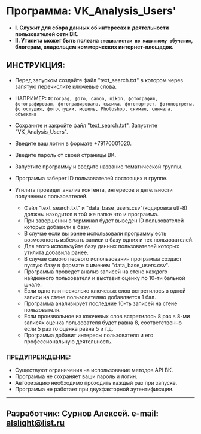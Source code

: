 # Программа: VK_Analysis_Users'
- __I. Служит для сбора данных об интересах и деятельности пользователей сети ВК.__
- __II. Утилита может быть полезна `специалистам по машинному обучению`, блогерам, владельцем коммерческих интернет-площадок.__


## ИНСТРУКЦИЯ:
- Перед запуском создайте файл "text_search.txt" в котором через запятую перечислите ключевые слова.
- НАПРИМЕР: `Фотограф, фото, canon, nikon, фотография, фотографировал, фотографировала, съемка, фотопортрет, фотопортреты, фотостудия, фотостудии, модель, Photoshop, снимал, снимала, объектив`
- Сохраните и закройте файл "text_search.txt". Запустите "VK_Analysis_Users".
- Введите ваш логин в формате +79170001020.
- Введите пароль от своей страницы ВК.
- Запустите программу и введите название тематической группы.
- Программа заберет ID пользователей состоящих в группе.
- Утилита проведет анализ контента, интересов и дятельности полученных пользователей.

  -  Файл "text_search.txt" и "data_base_users.csv"(кодировка utf-8) должны находится в той же папке что и программа.
  -  При завершении в терминал будет выведен ID пользователей которых добавили в базу.
  -  В случае если вы ранее использовали программу есть возможность избежать записи в базу одних и тех пользователей.
  -  Для этого используйте базу данных пользователей которых утилита добавила ранее.
  -  В случае самого первого использования программа создаст пустую базу в формате с именем "data_base_users.csv".
  -  Программа проведет анализ записей на стене каждого найденного пользователя и выставит оценку по 10-ти бальной шкале.
  -  Если одно или несколько ключевых слов встретилось в одной записи на стене пользователяю добавляется 1 бал.
  -  Программа анализирует последние 10-ть записей на стене пользователя.
  -  Если произвольное из ключевых слов встретилось 8 раз в 8-ми записях оценка пользователя будет равна 8, соответственно если 5 раз то оценка равна 5 и т.д.
  -  Программа добавит интересы пользователя и его профессиональную деятельность.

### ПРЕДУПРЕЖДЕНИЕ:
- Существуют ограничения на использование методов API ВК.
- Программа не сохраняет ваши пароль и логин.
- Авторизацию необходимо проходить каждый раз при запуске.
- Программа не работает при двухфакторной аутентификации.
--------------------------------------------------
Разработчик: Сурнов Алексей.
e-mail: alslight@list.ru
--------------------------------------------------

